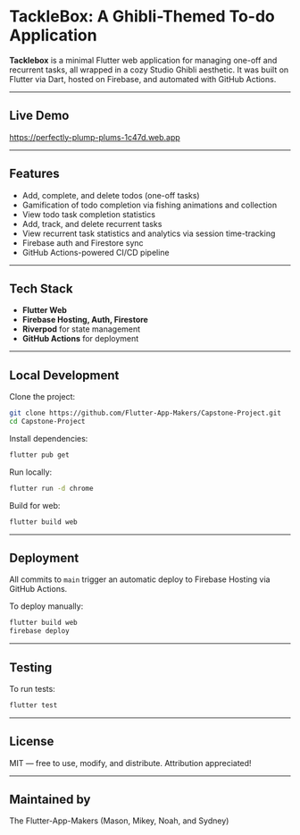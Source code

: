 # TackleBox: A Ghibli-Themed To-do Application

**Tacklebox** is a minimal Flutter web application for managing one-off and recurrent tasks, all wrapped in a cozy Studio Ghibli aesthetic. It was built on Flutter via Dart, hosted on Firebase, and automated with GitHub Actions.

---

## Live Demo

https://perfectly-plump-plums-1c47d.web.app

---

## Features

- Add, complete, and delete todos (one-off tasks)
- Gamification of todo completion via fishing animations and collection
- View todo task completion statistics
- Add, track, and delete recurrent tasks
- View recurrent task statistics and analytics via session time-tracking
- Firebase auth and Firestore sync
- GitHub Actions-powered CI/CD pipeline

---

## Tech Stack

- **Flutter Web**
- **Firebase Hosting, Auth, Firestore**
- **Riverpod** for state management
- **GitHub Actions** for deployment

---

## Local Development

Clone the project:

```bash
git clone https://github.com/Flutter-App-Makers/Capstone-Project.git
cd Capstone-Project
```

Install dependencies:

```bash
flutter pub get
```

Run locally:

```bash
flutter run -d chrome
```

Build for web:

```bash
flutter build web
```

---

## Deployment

All commits to `main` trigger an automatic deploy to Firebase Hosting via GitHub Actions.

To deploy manually:

```bash
flutter build web
firebase deploy
```

---

## Testing

To run tests:

```bash
flutter test
```

---

## License

MIT — free to use, modify, and distribute. Attribution appreciated!

---

## Maintained by

The Flutter-App-Makers (Mason, Mikey, Noah, and Sydney)